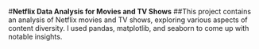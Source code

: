 #__Netflix Data Analysis for Movies and TV Shows__
##This project contains an analysis of Netflix movies and TV shows, exploring various aspects of content diversity. I used pandas, matplotlib, and seaborn to come up with notable insights.
